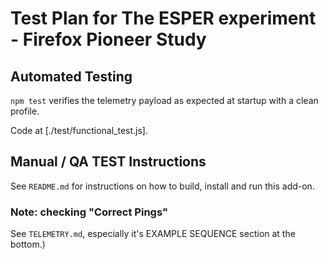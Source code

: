 # Test Plan for The ESPER experiment - Firefox Pioneer Study

## Automated Testing

`npm test` verifies the telemetry payload as expected at startup with a clean profile.

Code at [./test/functional_test.js].

## Manual / QA TEST Instructions

See `README.md` for instructions on how to build, install and run this add-on.

### Note: checking "Correct Pings"

See `TELEMETRY.md`, especially it's EXAMPLE SEQUENCE section at the bottom.)
